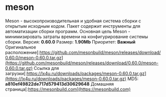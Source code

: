 # meson
Meson - высокопроизводительная и удобная система сборки с открытым исходным кодом. Пакет содержит инструменты для автоматизации сборки программ. Основная цель Meson - минимизировать затраты времени на конфигурирование системы сборки.
Версия: **0.60.0**
Размер: **1.90Mb**
Приоритет: **Важный**
Оригинальное расположение[:https://github.com/mesonbuild/meson/releases/download/0.60.0/meson-0.60.0.tar.gz](https://github.com/mesonbuild/meson/releases/download/0.60.0/meson-0.60.0.tar.gz)
Ссылка для загрузки[:https://lx4u.ru/downloads/packages/meson-0.60.0.tar.gz](https://lx4u.ru/downloads/packages/meson-0.60.0.tar.gz)
MD5: **a810ef49822de717d579413d30629648**
Домашняя страница[:https://mesonbuild.com](https://mesonbuild.com)